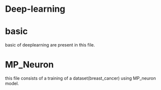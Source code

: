# Deep-learning
# basic
basic of deeplearning are present in this file.
# MP_Neuron
this file consists of a training of a dataset(breast_cancer) using MP_neuron model.

